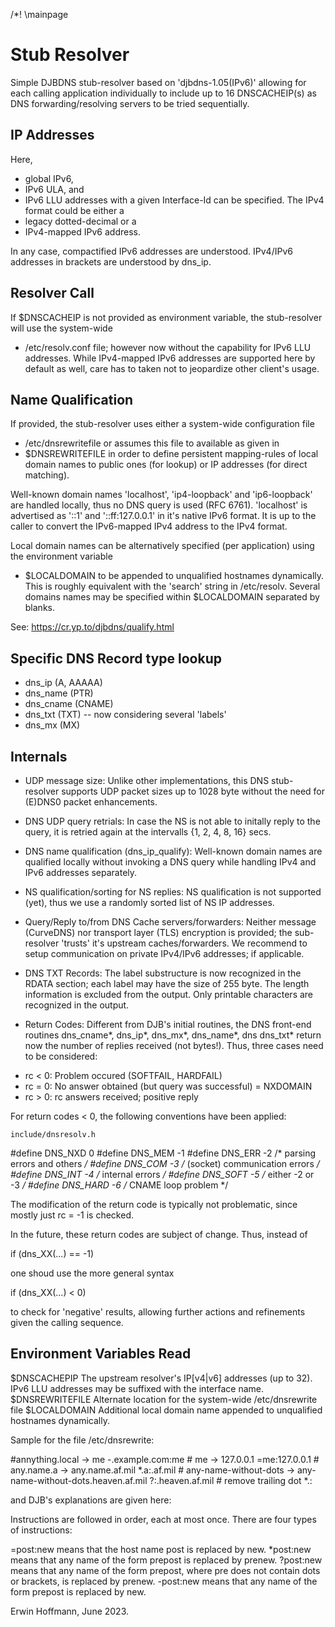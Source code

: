 /*! \mainpage

Stub Resolver
=============

Simple DJBDNS stub-resolver based on 'djbdns-1.05(IPv6)' allowing for each 
calling application individually to include up to 16 DNSCACHEIP(s) 
as DNS forwarding/resolving servers to be tried sequentially.

IP Addresses
------------

Here,
 - global IPv6,
 - IPv6 ULA, and
 - IPv6 LLU addresses with a given Interface-Id
can be specified. The IPv4 format could be either a 
 - legacy dotted-decimal or a
 - IPv4-mapped IPv6 address.

In any case, compactified IPv6 addresses are understood.
IPv4/IPv6 addresses in brackets are understood by dns_ip.

Resolver Call
-------------

If $DNSCACHEIP is not provided as environment variable, the stub-resolver
will use the system-wide 
  - /etc/resolv.conf 
file; however now without the capability for IPv6 LLU addresses.
While IPv4-mapped IPv6 addresses are supported here by default as well, 
care has to taken not to jeopardize other client's usage.

Name Qualification
------------------

If provided, the stub-resolver uses either a system-wide configuration file
  - /etc/dnsrewritefile or assumes this file to available as given in
  - $DNSREWRITEFILE 
in order to define persistent mapping-rules of local domain names to public 
ones (for lookup) or IP addresses (for direct matching).

Well-known domain names 'localhost', 'ip4-loopback' and 'ip6-loopback'
are handled locally, thus no DNS query is used (RFC 6761).
'localhost' is advertised as '::1' and '::ff:127.0.0.1' in it's native
IPv6 format. It is up to the caller to convert the IPv6-mapped IPv4
address to the IPv4 format.

Local domain names can be alternatively specified (per application) using
the environment variable
  - $LOCALDOMAIN
to be appended to unqualified hostnames dynamically. This is roughly equivalent
with the 'search' string in /etc/resolv. Several domains names may be
specified within $LOCALDOMAIN separated by blanks.

See: https://cr.yp.to/djbdns/qualify.html


Specific DNS Record type lookup
-------------------------------

* dns_ip (A, AAAAA)
* dns_name (PTR)
* dns_cname (CNAME)
* dns_txt (TXT) -- now considering several 'labels'
* dns_mx (MX)


Internals
---------

* UDP message size:
Unlike other implementations, this DNS stub-resolver supports UDP packet 
sizes up to 1028 byte without the need for (E)DNS0 packet enhancements. 

* DNS UDP query retrials:
In case the NS is not able to initally reply to the query, 
it is retried again at the intervalls {1, 2, 4, 8, 16} secs.

* DNS name qualification (dns_ip_qualify):
Well-known domain names are qualified locally without invoking a DNS query
while handling IPv4 and IPv6 addresses separately.

* NS qualification/sorting for NS replies:
NS qualification is not supported (yet), thus we use a randomly sorted
list of NS IP addresses. 

* Query/Reply to/from DNS Cache servers/forwarders:
Neither message (CurveDNS) nor transport layer (TLS) encryption is provided;
the sub-resolver 'trusts' it's upstream caches/forwarders. We recommend to
setup communication on private IPv4/IPv6 addresses; if applicable.

* DNS TXT Records:
The label substructure is now recognized in the RDATA section;
each label may have the size of 255 byte.
The length information is excluded from the output. 
Only printable characters are recognized in the output.

* Return Codes:
Different from DJB's initial routines, the DNS front-end routines
  dns_cname*, dns_ip*, dns_mx*, dns_name*, dns dns_txt* 
return now the number of replies received (not bytes!). 
Thus, three cases need to be considered:

 - rc <  0: Problem occured (SOFTFAIL, HARDFAIL)
 - rc =  0: No answer obtained (but query was successful) = NXDOMAIN
 - rc >  0: rc answers received; positive reply

For return codes < 0, the following conventions have been applied:

	include/dnsresolv.h

\#define DNS_NXD	 0
\#define DNS_MEM  -1
\#define DNS_ERR  -2              /* parsing errors and others */
\#define DNS_COM  -3              /* (socket) communication errors */
\#define DNS_INT  -4              /* internal errors */
\#define DNS_SOFT -5              /* either -2 or -3 */
\#define DNS_HARD -6              /* CNAME loop problem */

The modification of the return code is typically not problematic,
since mostly just rc = -1 is checked.

In the future, these return codes are subject of change. 
Thus, instead of

   if (dns_XX(...) == -1) 

one shoud use the more general syntax

   if (dns_XX(...) < 0)

to check for 'negative' results, allowing further actions
and refinements given the calling sequence.



Environment Variables Read
--------------------------

$DNSCACHEPIP	The upstream resolver's IP[v4|v6] addresses (up to 32).
	IPv6 LLU addresses may be suffixed with the interface name.
$DNSREWRITEFILE Alternate location for the system-wide
	/etc/dnsrewrite
file
$LOCALDOMAIN 	Additional local domain name appended to unqualified
	hostnames dynamically. 

Sample for the file /etc/dnsrewrite:

\#annything.local -> me
\-.example.com:me
\# me -> 127.0.0.1
\=me:127.0.0.1
\# any.name.a -> any.name.af.mil
\*.a:.af.mil
\# any-name-without-dots -> any-name-without-dots.heaven.af.mil
\?:.heaven.af.mil
\# remove trailing dot
\*.:

and DJB's explanations are given here:

Instructions are followed in order, each at most once. There are four types of instructions:

\=post:new means that the host name post is replaced by new.
\*post:new means that any name of the form prepost is replaced by prenew.
\?post:new means that any name of the form prepost, where pre does not contain dots or brackets, is replaced by prenew.
\-post:new means that any name of the form prepost is replaced by new.

Erwin Hoffmann, June 2023.
